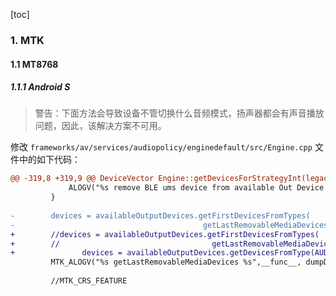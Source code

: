 [toc]

### 1. MTK

#### 1.1 MT8768

##### 1.1.1 Android S

> 警告：下面方法会导致设备不管切换什么音频模式，扬声器都会有声音播放问题，因此，该解决方案不可用。

修改 `frameworks/av/services/audiopolicy/enginedefault/src/Engine.cpp` 文件中的如下代码：

```diff
@@ -319,8 +319,9 @@ DeviceVector Engine::getDevicesForStrategyInt(legacy_strategy strategy,
             ALOGV("%s remove BLE ums device from available Out Device when incall", __func__);
         }
 
-        devices = availableOutputDevices.getFirstDevicesFromTypes(
-                                          getLastRemovableMediaDevices());
+        //devices = availableOutputDevices.getFirstDevicesFromTypes(
+        //                                  getLastRemovableMediaDevices());
+               devices = availableOutputDevices.getDevicesFromType(AUDIO_DEVICE_OUT_SPEAKER);
         MTK_ALOGV("%s getLastRemovableMediaDevices %s",__func__, dumpDeviceTypes(devices.types()).c_str());
 
         //MTK_CRS_FEATURE
```

